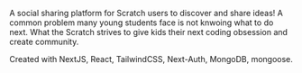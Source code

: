 A social sharing platform for Scratch users to discover and share ideas! A common problem many young students face is not knwoing what to do next. What the Scratch strives to give kids their next coding obsession and create community. 

Created with NextJS, React, TailwindCSS, Next-Auth, MongoDB, mongoose.